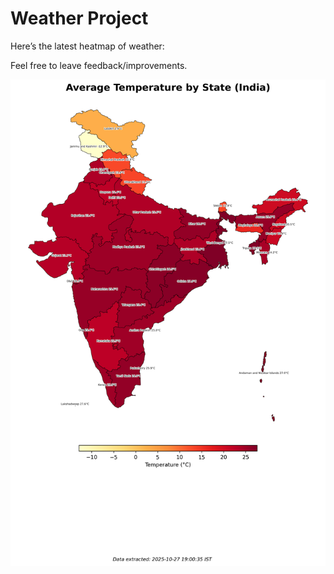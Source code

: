 # Weather Project

Here’s the latest heatmap of weather:

Feel free to leave feedback/improvements.

![India Heatmap](docs/assets/india_heatmap.png?v=FF73FD)
